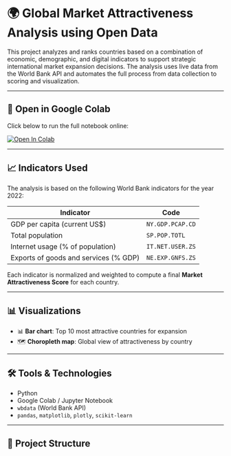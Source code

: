 # 🌍 Global Market Attractiveness Analysis using Open Data

This project analyzes and ranks countries based on a combination of economic, demographic, and digital indicators to support strategic international market expansion decisions. The analysis uses live data from the World Bank API and automates the full process from data collection to scoring and visualization.

---

## 🚀 Open in Google Colab

Click below to run the full notebook online:

[![Open In Colab](https://colab.research.google.com/assets/colab-badge.svg)](https://colab.research.google.com/github/Joel1993055/Global-Market-Attractiveness-Analysis-using-Open-Data/blob/main/notebooks/01_market_analysis_.ipynb)


---

## 📈 Indicators Used

The analysis is based on the following World Bank indicators for the year 2022:

| Indicator                             | Code               |
|---------------------------------------|--------------------|
| GDP per capita (current US$)          | `NY.GDP.PCAP.CD`   |
| Total population                      | `SP.POP.TOTL`      |
| Internet usage (% of population)      | `IT.NET.USER.ZS`   |
| Exports of goods and services (% GDP) | `NE.EXP.GNFS.ZS`   |

Each indicator is normalized and weighted to compute a final **Market Attractiveness Score** for each country.

---

## 📊 Visualizations

- 📊 **Bar chart**: Top 10 most attractive countries for expansion
- 🗺️ **Choropleth map**: Global view of attractiveness by country

---

## 🛠️ Tools & Technologies

- Python
- Google Colab / Jupyter Notebook
- `wbdata` (World Bank API)
- `pandas`, `matplotlib`, `plotly`, `scikit-learn`

---

## 📁 Project Structure

